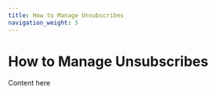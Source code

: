 ```yaml
---
title: How to Manage Unsubscribes
navigation_weight: 5
---
```


# How to Manage Unsubscribes

Content here
